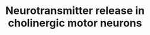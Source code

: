 ---
annotations:
- id: PW:0000274
  parent: signaling pathway
  type: Pathway Ontology
  value: neuron-to-neuron signaling pathway via the chemical synapse
authors:
- Thomas
- MaintBot
- Ddigles
- Egonw
- Mkutmon
- AlexanderPico
description: G-protein signaling pathways regulating neurotransmitter release in cholinergic
  motor neurons.  Adapted from Fox  et al. BMC Genomics 2005 6:42 [http://www.biomedcentral.com/1471-2164/6/42/
  doi:10.1186/1471-2164-6-42].
last-edited: 2016-02-24
organisms:
- Caenorhabditis elegans
redirect_from:
- /index.php/Pathway:WP1401
- /instance/WP1401
- /instance/WP1401_r123622
revision: r123622
schema-jsonld:
- '@context': https://schema.org/
  '@id': https://wikipathways.github.io/pathways/WP1401.html
  '@type': Dataset
  creator:
    '@type': Organization
    name: WikiPathways
  description: G-protein signaling pathways regulating neurotransmitter release in
    cholinergic motor neurons.  Adapted from Fox  et al. BMC Genomics 2005 6:42 [http://www.biomedcentral.com/1471-2164/6/42/
    doi:10.1186/1471-2164-6-42].
  keywords:
  - Acetylcholine
  - Dopamine
  - GABA
  - Serotonin
  - acy-1
  - dgk-1
  - dop-1
  - dop-3
  - egl-10
  - egl-16
  - egl-30
  - egl-8
  - gar-2
  - gar-3
  - gbb-1
  - goa-1
  - gpb-2
  - gsa-1
  - kin-2
  - pkc-1
  - ric-8
  - ser-4
  - unc-13
  license: CC0
  name: Neurotransmitter release in cholinergic motor neurons
seo: CreativeWork
title: Neurotransmitter release in cholinergic motor neurons
wpid: WP1401
---